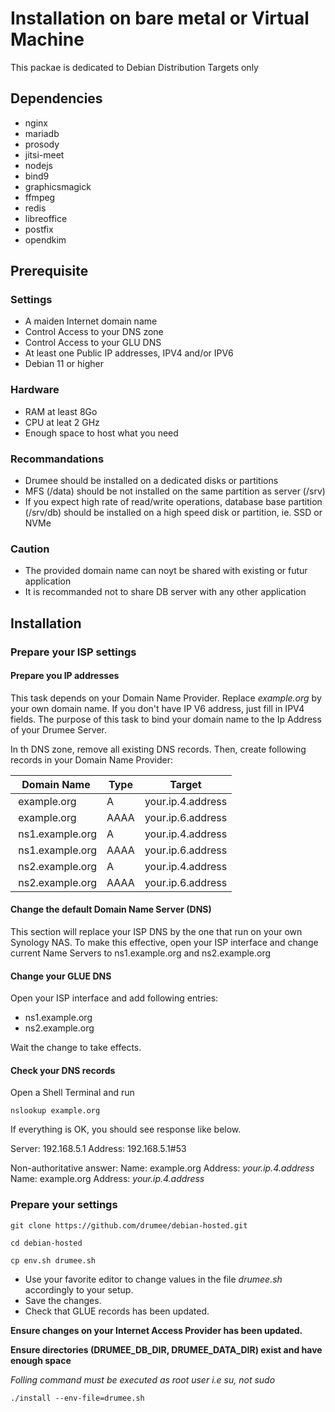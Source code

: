 # Installation on bare metal or Virtual Machine 
This packae is dedicated to Debian Distribution Targets only

## Dependencies
- nginx
- mariadb
- prosody
- jitsi-meet
- nodejs
- bind9
- graphicsmagick
- ffmpeg
- redis
- libreoffice
- postfix
- opendkim

## Prerequisite
### Settings
- A maiden Internet domain name
- Control Access to your DNS zone
- Control Access to your GLU DNS
- At least one Public IP addresses, IPV4 and/or IPV6
- Debian 11 or higher

### Hardware
- RAM at least 8Go
- CPU at leat 2 GHz
- Enough space to host what you need

### Recommandations
- Drumee should be installed on a dedicated disks or partitions
- MFS (/data) should be not installed on the same partition as server (/srv)
- If you expect high rate of read/write operations, database base partition (/srv/db) should be installed on a high speed disk or partition, ie. SSD or NVMe 

### Caution
- The provided domain name can noyt be shared with existing or futur application
- It is recommanded not to share DB server with any other application

## Installation 
### Prepare your ISP settings

#### Prepare you IP addresses
This task depends on your Domain Name Provider. Replace *example.org* by your own domain name. If you don't have IP V6 address, just fill in IPV4 fields.
The purpose of this task to bind your domain name to the Ip Address of your Drumee Server. 

In th DNS zone, remove all existing DNS records. Then, create following records in your Domain Name Provider:

  | Domain Name      |  Type  | Target             |
  |------------------|--------|--------------------|
  | example.org      | A      | your.ip.4.address  |
  | example.org      | AAAA   | your.ip.6.address  |
  | ns1.example.org  | A      | your.ip.4.address  |
  | ns1.example.org  | AAAA   | your.ip.6.address  |
  | ns2.example.org  | A      | your.ip.4.address  |
  | ns2.example.org  | AAAA   | your.ip.6.address  |

#### Change the default Domain Name Server (DNS)
This section will replace your ISP DNS by the one that run on your own Synology NAS. To make this effective, open your ISP interface and change current Name Servers to ns1.example.org and ns2.example.org

#### Change your GLUE DNS
Open your ISP interface and add following entries:
- ns1.example.org 
- ns2.example.org

Wait the change to take effects.

#### Check your DNS records

Open a Shell Terminal and run

```console
nslookup example.org
```

If everything is OK, you should see response like below.

Server:		192.168.5.1
Address:	192.168.5.1#53

Non-authoritative answer:
Name:	example.org
Address: *your.ip.4.address*
Name:	example.org
Address: *your.ip.4.address*


### Prepare your settings 

```console
git clone https://github.com/drumee/debian-hosted.git
```

```console
cd debian-hosted
```

```console
cp env.sh drumee.sh
```

- Use your favorite editor to change values in the file *drumee.sh* accordingly to your setup. 
- Save the changes. 
- Check that GLUE records has been updated.

**Ensure changes on your Internet Access Provider has been updated.**

**Ensure directories (DRUMEE_DB_DIR, DRUMEE_DATA_DIR) exist and have enough space**

*Folling command must be executed as root user i.e su, not sudo*
```console
./install --env-file=drumee.sh
```
